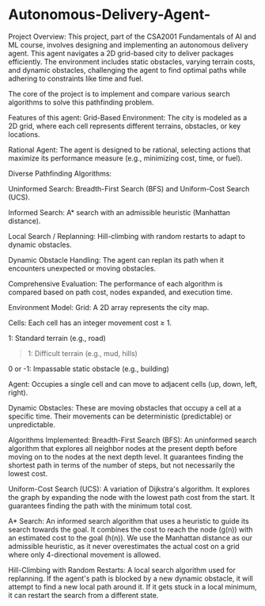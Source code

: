 # Autonomous-Delivery-Agent-
Project Overview:
This project, part of the CSA2001 Fundamentals of AI and ML course, involves designing and implementing an autonomous delivery agent. This agent navigates a 2D grid-based city to deliver packages efficiently. The environment includes static obstacles, varying terrain costs, and dynamic obstacles, challenging the agent to find optimal paths while adhering to constraints like time and fuel.

The core of the project is to implement and compare various search algorithms to solve this pathfinding problem.

Features of this agent:
Grid-Based Environment: The city is modeled as a 2D grid, where each cell represents different terrains, obstacles, or key locations.

Rational Agent: The agent is designed to be rational, selecting actions that maximize its performance measure (e.g., minimizing cost, time, or fuel).

Diverse Pathfinding Algorithms:

Uninformed Search: Breadth-First Search (BFS) and Uniform-Cost Search (UCS).

Informed Search: A* search with an admissible heuristic (Manhattan distance).

Local Search / Replanning: Hill-climbing with random restarts to adapt to dynamic obstacles.

Dynamic Obstacle Handling: The agent can replan its path when it encounters unexpected or moving obstacles.

Comprehensive Evaluation: The performance of each algorithm is compared based on path cost, nodes expanded, and execution time.

Environment Model:
Grid: A 2D array represents the city map.

Cells: Each cell has an integer movement cost ≥ 1.

1: Standard terrain (e.g., road)

>1: Difficult terrain (e.g., mud, hills)

0 or -1: Impassable static obstacle (e.g., building)

Agent: Occupies a single cell and can move to adjacent cells (up, down, left, right).

Dynamic Obstacles: These are moving obstacles that occupy a cell at a specific time. Their movements can be deterministic (predictable) or unpredictable.

Algorithms Implemented:
Breadth-First Search (BFS): An uninformed search algorithm that explores all neighbor nodes at the present depth before moving on to the nodes at the next depth level. It guarantees finding the shortest path in terms of the number of steps, but not necessarily the lowest cost.

Uniform-Cost Search (UCS): A variation of Dijkstra's algorithm. It explores the graph by expanding the node with the lowest path cost from the start. It guarantees finding the path with the minimum total cost.

A* Search: An informed search algorithm that uses a heuristic to guide its search towards the goal. It combines the cost to reach the node (g(n)) with an estimated cost to the goal (h(n)). We use the Manhattan distance as our admissible heuristic, as it never overestimates the actual cost on a grid where only 4-directional movement is allowed.

Hill-Climbing with Random Restarts: A local search algorithm used for replanning. If the agent's path is blocked by a new dynamic obstacle, it will attempt to find a new local path around it. If it gets stuck in a local minimum, it can restart the search from a different state.
